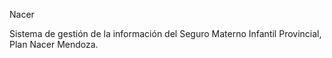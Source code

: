 Nacer

Sistema de gestión de la información del Seguro Materno Infantil Provincial,
Plan Nacer Mendoza.
